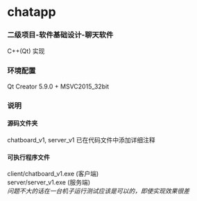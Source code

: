 # chatapp 
### 二级项目-软件基础设计-聊天软件 
C++(Qt) 实现

### 环境配置
Qt Creator 5.9.0 + MSVC2015_32bit

### 说明
#### 源码文件夹
chatboard_v1, server_v1
已在代码文件中添加详细注释

#### 可执行程序文件
client/chatboard_v1.exe (客户端)  
server/server_v1.exe (服务端)  
*问题不大的话在一台机子运行测试应该是可以的，即使实现效果很差*
